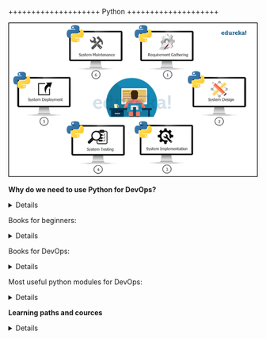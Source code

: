 ++++++++++++++++++++ Python ++++++++++++++++++++

![Python_authomation](Python_authomation.png)

**Why do we need to use Python for DevOps?**
<details>
	
- Python with its programming friendly and vast libraries makes automation very easy. That is why it is used in DevOps and has become the de facto language for the automation of the DevOps. 

        It is a great scripting language used for automation. Many tools such as Saltstack and Ansible are written in Python. 
        It is also used for complete infrastructure automation and orchestration. To debug and code it is far ahead than Ruby. 
        It is a very agile programming language and it takes a direct approach to program and simplicity is invaluable to DevOps. 
        Its vast libraries for DevOps toolsets are preferred when compared to others because of its ease of access and flexibility. 
        Not only in DevOps, but it is also used in various applications such as Machine Learning, AI, IoT, and Data Science. 
        Learn DevOps online that covers the principles of DevOps, tools used in DevOps, and Python Programming 

- Best way to use python for DevOps
You can do anything in DevOps using python. The main areas are the automation of the DevOps life cycle management using Python. The CI/CD pipeline can be automated using Python. The best ways to use Python for DevOps are as follows,

        Automate the DevOps life cycle management
        Automate the infrastructure deployment and configuration management
        Use Python to modify, configure and automate the tools used in DevOps
        Use Python for the CI/CD pipeline automation
        Python as a script can be used for automating the small day to day checking and monitoring tasks 
        Deploy applications automatically from Dev to QA to Prod environment
        Ensure that DevOps applications are platform-independent by smart and simple programming using Python.
        Automate the operational tasks of the sysadmin which is repetitive and periodic.
        Manage and control the infrastructures using Python programming and using tools
</details>

Books for beginners:
<details>
  
1. A bite of Python

- Visit https://github.com/swaroopch/byte-of-python/releases/latest to download a PDF file (best for desktop reading) or an EPUB file (best for devices such as mobile, tablet, ebook readers).

- Visit https://github.com/swaroopch/byte-of-python for the raw content (for suggesting corrections, changes, translating, etc.)

Read the book in your native language
If you are interested in reading or contributing translations of this book to other human languages, please see Translations.
</details>

Books for DevOps:
<details>
	
[Python for DevOps](https://www.oreilly.com/library/view/python-for-devops/9781492057680/)

</details>

Most useful python modules for DevOps:
<details>

1. Requests

This module allows you to send HTTP requests. Using this module, we can post or retrieve the data from a Rest API. There are many methods included in this module, like:

      GET
      POST
      PUT
      DELETE
All these methods perform particular actions like adding a comment (PUT), retrieving data (GET), or deleting a user field (DELETE).

    Example:  r = requests.get(“url”,auth=('username', 'passwd'))

In the above example, we used the request module to get the information from the URL provided. You can get information like status code, JSON data using status code() and json() methods, respectively.

2. Paramiko

The Paramiko module allows users to log in to a virtual machine’s server using automation scripts. It enables the users to perform ad-hoc commands by using SSH client. All commands get executed in the connected remote machines.

      Example - ssh = paramiko.SSHClient()
                ssh.set_missing_host_key_policy(paramiko.AutoAddPolicy())
                ssh.connect(ip, username=user, password=passwd)
                stdin, stdout, stderr = ssh.exec_command("command")
                out = stdout.readlines()

In this example, we connected to a server using its I.P., username, and password. ‘stdin’ stores the input passed, ‘stdout’ stores the output obtained, and ‘stderr’ stores the error occurred.

3. Pandas

Pandas module is for data manipulation. It is the most useful module for data science engineers. But in DevOps, Pandas helps to store the massive dump of data into CSV or Excel files within seconds.

    Example - pandas.read_json("file.json").to_excel("output.xlsx")

In the above example, we used the read_json() method to read a JSON file and migrated its data into an Excel file.

4. Selenium

One of the most popular modules used in Python to perform testing and connect to different browsers. By using Selenium, we can hit a URL and perform actions like clicking on a button. We can even use other sub-modules like ‘Pyautogui’ with Selenium for different purposes, like filling some text fields.

    Example - from selenium import webdriver
              driver = webdriver.Chrome()
              driver.get("https://www.gspann.com")

In the above example, we have used Chrome WebDriver to access the Chrome browser. If you want to use this module for other browsers, you need to use different WebDrivers accordingly.

5. BeautifulSoup

It is the most useful module in Python for pulling data from HTML and XML files. To parse data from the content in HTML and XML format, we need to create a BeautifulSoup object for it. We can then use the BeautifulSoup methods on the soup object that we created for the URL. We can even apply many filters using the tags on the obtained data content, like soup.find_all(“< tag>”).

    Example - URL = “https://www.gspann.com”
              content = urllib2.urlopen(url).read()
              soup = BeautifulSoup(content)

In this example, we are extracting all the content of the page into a soup variable. Using the soup variable, we can obtain the information of a specific tag by methods like find_all.

6. OS

This is the basic module used in python. It performs ad-hoc commands on the base OS, which we are executing. All commands run on the current machine.

    Example -  os.system(“dir”)

In the above example, ‘dir’ gives an output of the list of directories. They are many other similar methods like os.remove(), os.rename(), os.close(), etc.

7. PSUTIL

psutil (process and system utilities) is a cross-platform library for retrieving information on running processes and system utilization (CPU, memory, disks, network, sensors) in Python. It is useful mainly for system monitoring, profiling and limiting process resources and management of running processes. It implements many functionalities offered by classic UNIX command line tools such as ps, top, iotop, lsof, netstat, ifconfig, free and others. psutil currently supports the following platforms:

Linux
Windows
macOS
FreeBSD, OpenBSD, NetBSD
Sun Solaris
AIX
Supported Python versions are 2.6, 2.7, 3.4+ and PyPy.

    Memory
        >>> psutil.virtual_memory()
        svmem(total=10367352832, available=6472179712, percent=37.6, used=8186245120, free=2181107712, active=4748992512, inactive=2758115328, buffers=790724608,     cached=3500347392, shared=787554304)
        >>> psutil.swap_memory()
        sswap(total=2097147904, used=296128512, free=1801019392, percent=14.1, sin=304193536, sout=677842944)
        >>>

9. JSON

JSON is the syntax for storing data in the form of dictionaries and lists. Python has a built-in module named JSON. Using this module, we can parse the JSON data and even convert the other type of data into JSON format.

    Example - 
			x = {
			      [“data”,”stored”]
			    }
			json.dump(x)

In this example, we can observe that x is a dictionary that is holding a list containing elements. We are using the dump function to parse the data.

8. XLWT

This module helps to create an Excel file and store data after customizing it according to the cells. It is a good module to work with Excel files, but it takes more time when compared to the Pandas. This module allows the user to define the logic according to the requirement, like filling data only in a particular cell.

    Example - 
			x=Workbook()
			sheet=x.add_sheet()
			sheet.write()

In the above example, we initialized an Excel workbook in a variable and started performing actions like adding a sheet and writing data into that sheet using that variable.

Python helps us in automating repetitive things and it offers a lot of flexibility. It has a small learning curve compared to other programming languages. However, it all depends on how much time and effort a DevOps engineer spends on aptly utilizing its different modules, methods, and frameworks to enable automation. It will be apt to say that Python is core to DevOps automation and mastering this language is necessary to enable DevOps.

9. Fabric

Fabric is a high level Python (2.7, 3.4+) library designed to execute shell commands remotely over SSH, yielding useful Python objects in return. It builds on top of Invoke (subprocess command execution and command-line features) and Paramiko (SSH protocol implementation), extending their APIs to complement one another and provide additional functionality.

For a high level introduction, including example code, please see our main project website; or for detailed API docs, see the versioned API website.

10. Fabtools

fabtools includes useful functions to help you write your Fabric files.

fabtools makes it easier to manage system users, packages, databases, etc.

fabtools includes a number of low-level actions, as well as a higher level interface called fabtools.require.

Using fabtools.require allows you to use a more declarative style, similar to Chef or Puppet.

    example fabfile.py using fabtools

from fabric.api import *
from fabtools import require
import fabtools

@task
def setup():

    # Require some Debian/Ubuntu packages
    require.deb.packages([
        'imagemagick',
        'libxml2-dev',
    ])

    # Require a Python package
    with fabtools.python.virtualenv('/home/myuser/env'):
        require.python.package('pyramid')

    # Require an email server
    require.postfix.server('example.com')

    # Require a PostgreSQL server
    require.postgres.server()
    require.postgres.user('myuser', 's3cr3tp4ssw0rd')
    require.postgres.database('myappsdb', 'myuser')

    # Require a supervisor process for our app
    require.supervisor.process('myapp',
        command='/home/myuser/env/bin/gunicorn_paster /home/myuser/env/myapp/production.ini',
        directory='/home/myuser/env/myapp',
        user='myuser'
        )

    # Require an nginx server proxying to our app
    require.nginx.proxied_site('example.com',
        docroot='/home/myuser/env/myapp/myapp/public',
        proxy_url='http://127.0.0.1:8888'
        )

    # Setup a daily cron task
    fabtools.cron.add_daily('maintenance', 'myuser', 'my_script.py')
    
</details>

**Learning paths and cources**
<details>
	
[DevOps With Python by Real Python](https://realpython.com/learning-paths/python-devops)
</details>

